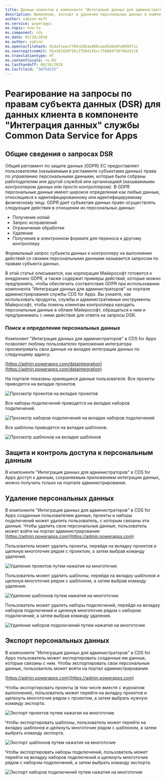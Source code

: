 ```yaml
---
title: Данные клиентов в компоненте "Интеграция данных для администраторов"
description: Выявление, экспорт и удаление персональных данных в компоненте "Интеграция данных для администраторов" для CDS for Apps
author: sabinn-msft
ms.service: powerapps
ms.topic: how-to
ms.component: cds
ms.date: 05/20/2018
ms.author: sabinn
ms.openlocfilehash: 01dafceacff89cb9b3a400caad5dde07a0995f1c
ms.sourcegitcommit: 91a102426f1bc37504142cc756884f3670da5110
ms.translationtype: HT
ms.contentlocale: ru-RU
ms.lasthandoff: 06/26/2018
ms.locfileid: "34754232"
---
```

# <a name="responding-to-data-subject-rights-dsr-requests-for-data-integration-for-common-data-service-for-apps-customer-data"></a>Реагирование на запросы по правам субъекта данных (DSR) для данных клиента в компоненте "Интеграция данных" службы Common Data Service for Apps

## <a name="introduction-to-dsr-requests"></a>Общие сведения о запросах DSR

Общий регламент по защите данных (GDPR) ЕС предоставляет пользователям (называемым в регламенте субъектами данных) права по управлению персональными данными, которые были собраны работодателем или другой службой или организацией (называемыми контроллером данных или просто контроллером). В GDPR персональные данные имеют широкое определение как любые данные, относящиеся к идентифицированному или идентифицируемому физическому лицу. GDPR дает субъектам данных право осуществлять следующие действия в отношении их персональных данных:

- Получение копий
- Запрос исправлений
- Ограничение обработки
- Удаление
- Получение в электронном формате для переноса к другому контроллеру

Формальный запрос субъекта данных к контроллеру на выполнение действий со своими персональными данными называется запросом по правам субъекта данных.

В этой статье описывается, как корпорация Майкрософт готовится к внедрению GDPR, а также содержит примеры действий, которые можно предпринять, чтобы обеспечить соответствие GDPR при использовании компонента "Интеграция данных для администраторов" на портале администрирования службы CDS for Apps. Вы узнаете, как использовать продукты, службы и административные инструменты Майкрософт, чтобы помочь клиентам контроллера находить персональные данные в облаке Майкрософт, обращаться к ним и предпринимать с ними действия для ответа на запросы DSR.

### <a name="searching-for-and-identifying-personal-data"></a>Поиск и определение персональных данных

Компонент "Интеграция данных для администраторов" в CDS for Apps позволяет любому пользователю приложения интегратора просматривать свои данные на вкладке интеграции данных по следующему адресу:

[https://admin.powerapps.com/dataintegration](https://admin.powerapps.com/dataintegration)

На портале показаны хранящиеся данные пользователя. Все проекты приводятся на вкладке проектов.

![Просмотр проектов на вкладке проектов](./media/data-integration-gdpr-dsr/projects-tab.png)

Все наборы подключений приводятся на вкладке наборов подключений.

![Просмотр наборов подключений на вкладке наборов подключений](./media/data-integration-gdpr-dsr/connections-tab.png)

Все шаблоны приводятся на вкладке шаблонов.

![Просмотр шаблонов на вкладке шаблонов](./media/data-integration-gdpr-dsr/templates-tab.png)

## <a name="securing-and-controlling-access-to-personal-information"></a>Защита и контроль доступа к персональным данным

В компоненте "Интеграция данных для администраторов" в CDS for Apps доступ к данным, сохраняемым приложением интеграции данных, можно получить только на портале администрирования.

## <a name="deleting-personal-data"></a>Удаление персональных данных

В компоненте "Интеграция данных для администраторов" в CDS for Apps созданные пользователем данные, проекты и наборы подключений может удалить пользователь, с которым связаны эти данные. Чтобы удалить свои персональные данные, пользователь может войти на портал администрирования: [https://admin.powerapps.com](https://admin.powerapps.com)

Пользователь может удалить проекты, перейдя на вкладку проектов и щелкнув многоточие рядом с проектом, а затем выбрав команду удаления.

![Удаление проектов путем нажатия на многоточие](./media/data-integration-gdpr-dsr/projects-del.png)

Пользователь может удалить шаблоны, перейдя на вкладку шаблонов и щелкнув многоточие рядом с шаблоном, а затем выбрав команду удаления:

![Удаление шаблонов путем нажатия на многоточие](./media/data-integration-gdpr-dsr/templates-del.png)

Пользователь может удалить наборы подключений, перейдя на вкладку наборов подключений и щелкнув многоточие рядом с набором подключений, а затем выбрав команду удаления.

![Удаление наборов подключений путем нажатия на многоточие](./media/data-integration-gdpr-dsr/connsets-del.png)

## <a name="exporting-personal-data"></a>Экспорт персональных данных

В компоненте "Интеграция данных для администраторов" в CDS for Apps пользователь может экспортировать созданные им данные, которые связаны с ним. Чтобы экспортировать свои персональные данные, пользователь может войти на портал администрирования.

[https://admin.powerapps.com](https://admin.powerapps.com)

Чтобы экспортировать проекты (в том числе вместе с журналом выполнения), пользователь может перейти на вкладку проектов и щелкнуть многоточие рядом с проектом, а затем выбрать нужную команду экспорта.

![Экспорт проектов путем нажатия на многоточие](./media/data-integration-gdpr-dsr/projects-exp.png)

Чтобы экспортировать шаблоны, пользователь может перейти на вкладку шаблонов и щелкнуть многоточие рядом с шаблоном, а затем выбрать команду экспорта.

![Экспорт шаблонов путем нажатия на многоточие](./media/data-integration-gdpr-dsr/templates-exp.png)

Чтобы экспортировать наборы подключений, пользователь может перейти на вкладку наборов подключений и щелкнуть многоточие рядом с набором подключений, а затем выбрать команду экспорта.

![Экспорт наборов подключений путем нажатия на многоточие](./media/data-integration-gdpr-dsr/connsets-exp.png)
